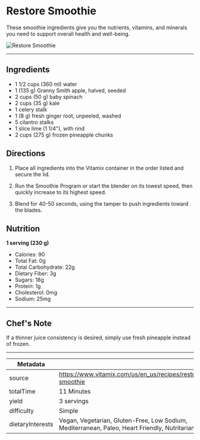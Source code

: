 # Restore Smoothie

These smoothie ingredients give you the nutrients, vitamins, and minerals you need to support overall health and well-being.

![Restore Smoothie](https://www.vitamix.com/content/dam/vitamix/home/recipes/q1-2023-recipes/RestoreSmoothie-470x449.jpg)

---

## Ingredients

- 1 1/2 cups (360 ml) water
- 1 (135 g) Granny Smith apple, halved, seeded
- 2 cups (50 g) baby spinach
- 2 cups (35 g) kale
- 1 celery stalk
- 1 (8 g) fresh ginger root, unpeeled, washed
- 5 cilantro stalks
- 1 slice lime (1 1/4"), with rind
- 2 cups (275 g) frozen pineapple chunks

## Directions

1. Place all ingredients into the Vitamix container in the order listed and secure the lid.

2. Run the Smoothie Program or start the blender on its lowest speed, then quickly increase to its highest speed.

3. Blend for 40-50 seconds, using the tamper to push ingredients toward the blades.

## Nutrition

**1 serving (230 g)**

- Calories: 90
- Total Fat: 0g
- Total Carbohydrate: 22g
- Dietary Fiber: 3g
- Sugars: 18g
- Protein: 1g
- Cholesterol: 0mg
- Sodium: 25mg

---

## Chef's Note

If a thinner juice consistency is desired, simply use fresh pineapple instead of frozen.

---

| Metadata |  |
| --- | --- |
| source | https://www.vitamix.com/us/en_us/recipes/restore-smoothie |
| totalTime | 11 Minutes |
| yield | 3 servings |
| difficulty | Simple |
| dietaryInterests | Vegan, Vegetarian, Gluten-Free, Low Sodium, Mediterranean, Paleo, Heart Friendly, Nutritarian |
